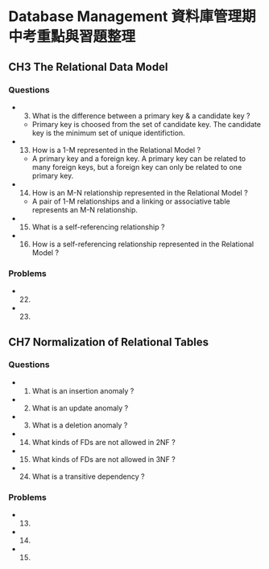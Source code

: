 # Database Management 資料庫管理期中考重點與習題整理

## CH3 The Relational Data Model
### Questions
- 3. What is the difference between a primary key & a candidate key ?
    - Primary key is choosed from the set of candidate key. The candidate key is the minimum set of unique identifiction.

- 13. How is a 1-M represented in the Relational Model ?
    - A primary key and a foreign key. A primary key can be related to many foreign keys, but a foreign key can only be related to one primary key.

- 14. How is an M-N relationship represented in the Relational Model ?
    - A pair of 1-M relationships and a linking or associative table represents an M-N relationship.

- 15. What is a self-referencing relationship ?

- 16. How is a self-referencing relationship represented in the Relational Model ?

### Problems
- 22. 
- 23. 

## CH7 Normalization of Relational Tables
### Questions
- 1. What is an insertion anomaly ?
- 2. What is an update anomaly ?
- 3. What is a deletion anomaly ?
- 14. What kinds of FDs are not allowed in 2NF ?
- 15. What kinds of FDs are not allowed in 3NF ?
- 24. What is a transitive dependency ?
### Problems 
- 13. 
- 14. 
- 15. 
